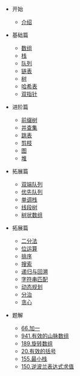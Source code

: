 <!-- docs/_sidebar.md -->

* 开始

  * [介绍](/README.md)

* 基础篇

  * [数组](/basic/array.md)
  * [栈](/basic/stack.md)
  * [队列](/basic/queue.md)
  * [链表](/basic/linked-list.md)
  * [树](/basic/tree.md)
  * [哈希表](/basic/hash-table.md)
  * [双指针](/basic/double-pointer.md)

* 进阶篇

  * [前缀树](/advanced/trie.md)
  * [并查集](/advanced/disjoint-set.md)
  * [跳表](/advanced/jump-table.md)
  * [剪枝](/advanced/prune.md)
  * [图](/advanced/map.md)
  * [堆](/advanced/heap.md)

* 拓展篇

  * [双端队列](/expend/deque.md)
  * [优先队列](/expend/priority-queue.md)
  * [单调栈](/expend/monotone-stack.md)
  * [线段树](/expend/segment-tree.md)
  * [树状数组](/expend/tree-array.md)

* 拓展篇

  * [二分法](/topic/dichotomy.md)
  * [位运算](/topic/bit.md)
  * [排序](/topic/sort.md)
  * [搜索](/topic/search.md)
  * [递归与回溯](/topic/recursion-and-backtracking.md)
  * [字符串匹配](/topic/string-matching.md)
  * [动态规划](/topic/dp.md)
  * [分治](/topic/divide.md)
  * [贪心](/topic/greedy.md)

* 题解
  * [66.加一](/solution/plus-one.md)
  * [941.有效的山脉数组](/solution/valid-mountain-array.md)
  * [189.旋转数组](/solution/rotate-array.md)
  * [20.有效的括号](/solution/valid-parentheses.md)
  * [155.最小栈](/solution/min-stack.md)
  * [150.逆波兰表达式求值](/solution/evaluate-reverse-polish-notation.md)
